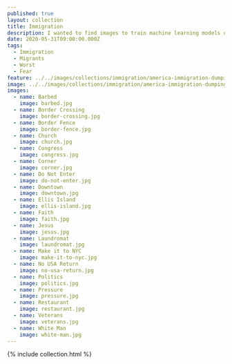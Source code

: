 ```yaml
---
published: true
layout: collection
title: Immigration
description: I wanted to find images to train machine learning models on that would show that much of what is happening right now isn't now. It is a lot of the same old tired rhetoric just being amplified, automated, and optimized using the Internet. Leveraging algorithms to target individuals online using Facebook, Twitter, and other common platforms, using the web to spread the same old hate that has been bubbling up in this country since its beginning.
date: 2020-05-31T09:00:00.000Z
tags:
  - Immigration
  - Migrants
  - Worst
  - Fear
feature: ../../images/collections/immigration/america-immigration-dumping-ground.jpg
image: ../../images/collections/immigration/america-immigration-dumping-ground.jpg
images:
  - name: Barbed
    image: barbed.jpg
  - name: Border Crossing
    image: border-crossing.jpg
  - name: Border Fence
    image: border-fence.jpg
  - name: Church
    image: church.jpg
  - name: Congress
    image: congress.jpg
  - name: Corner
    image: corner.jpg
  - name: Do Not Enter
    image: do-not-enter.jpg
  - name: Downtown
    image: downtown.jpg
  - name: Ellis Island
    image: ellis-island.jpg
  - name: Faith
    image: faith.jpg
  - name: Jesus
    image: jesus.jpg
  - name: Laundromat
    image: laundromat.jpg
  - name: Make it to NYC
    image: make-it-to-nyc.jpg
  - name: No USA Return
    image: no-usa-return.jpg   
  - name: Politics
    image: politics.jpg
  - name: Pressure
    image: pressure.jpg
  - name: Restaurant
    image: restaurant.jpg
  - name: Veterans
    image: veterans.jpg
  - name: White Man
    image: white-man.jpg                                            
---
```

{% include collection.html %}
